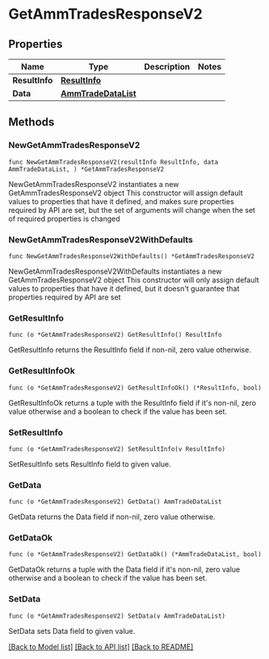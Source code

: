 # GetAmmTradesResponseV2

## Properties

Name | Type | Description | Notes
------------ | ------------- | ------------- | -------------
**ResultInfo** | [**ResultInfo**](ResultInfo.md) |  | 
**Data** | [**AmmTradeDataList**](AmmTradeDataList.md) |  | 

## Methods

### NewGetAmmTradesResponseV2

`func NewGetAmmTradesResponseV2(resultInfo ResultInfo, data AmmTradeDataList, ) *GetAmmTradesResponseV2`

NewGetAmmTradesResponseV2 instantiates a new GetAmmTradesResponseV2 object
This constructor will assign default values to properties that have it defined,
and makes sure properties required by API are set, but the set of arguments
will change when the set of required properties is changed

### NewGetAmmTradesResponseV2WithDefaults

`func NewGetAmmTradesResponseV2WithDefaults() *GetAmmTradesResponseV2`

NewGetAmmTradesResponseV2WithDefaults instantiates a new GetAmmTradesResponseV2 object
This constructor will only assign default values to properties that have it defined,
but it doesn't guarantee that properties required by API are set

### GetResultInfo

`func (o *GetAmmTradesResponseV2) GetResultInfo() ResultInfo`

GetResultInfo returns the ResultInfo field if non-nil, zero value otherwise.

### GetResultInfoOk

`func (o *GetAmmTradesResponseV2) GetResultInfoOk() (*ResultInfo, bool)`

GetResultInfoOk returns a tuple with the ResultInfo field if it's non-nil, zero value otherwise
and a boolean to check if the value has been set.

### SetResultInfo

`func (o *GetAmmTradesResponseV2) SetResultInfo(v ResultInfo)`

SetResultInfo sets ResultInfo field to given value.


### GetData

`func (o *GetAmmTradesResponseV2) GetData() AmmTradeDataList`

GetData returns the Data field if non-nil, zero value otherwise.

### GetDataOk

`func (o *GetAmmTradesResponseV2) GetDataOk() (*AmmTradeDataList, bool)`

GetDataOk returns a tuple with the Data field if it's non-nil, zero value otherwise
and a boolean to check if the value has been set.

### SetData

`func (o *GetAmmTradesResponseV2) SetData(v AmmTradeDataList)`

SetData sets Data field to given value.



[[Back to Model list]](../README.md#documentation-for-models) [[Back to API list]](../README.md#documentation-for-api-endpoints) [[Back to README]](../README.md)


